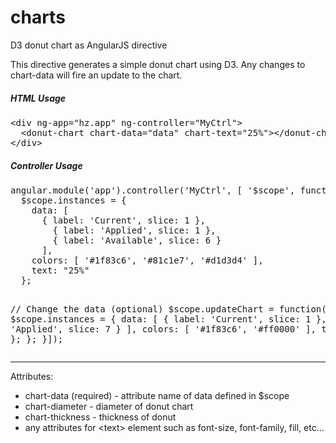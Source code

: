 charts
======

D3 donut chart as AngularJS directive

<p>This directive generates a simple donut chart using D3. Any changes to chart-data will fire an update to the chart.</p>

<h5>HTML Usage</h5>
<pre>
&lt;div ng-app="hz.app" ng-controller="MyCtrl"&gt;
  &lt;donut-chart chart-data="data" chart-text="25%"&gt;&lt;/donut-chart&gt;
&lt;/div&gt;
</pre>

<h5>Controller Usage</h5>
<pre>
angular.module('app').controller('MyCtrl', [ '$scope', function($scope) {
  $scope.instances = {
    data: [
      { label: 'Current', slice: 1 },
        { label: 'Applied', slice: 1 },
        { label: 'Available', slice: 6 }
      ],
    colors: [ '#1f83c6', '#81c1e7', '#d1d3d4' ],
    text: "25%"
  };

  // Change the data (optional)
  $scope.updateChart = function() {
    $scope.instances = {
      data: [
        { label: 'Current', slice: 1 },
        { label: 'Applied', slice: 7 }
      ],
      colors: [ '#1f83c6', '#ff0000' ],
      text: "100%"
    };
  };
}]);
</pre>

<hr>

Attributes:<br/>
- chart-data (required) - attribute name of data defined in $scope
- chart-diameter - diameter of donut chart
- chart-thickness - thickness of donut
- any attributes for &lt;text&gt; element such as font-size, font-family, fill, etc...


